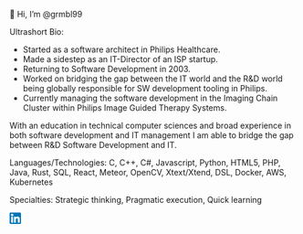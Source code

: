 👋 Hi, I’m @grmbl99

Ultrashort Bio:
- Started as a software architect in Philips Healthcare.
- Made a sidestep as an IT-Director of an ISP startup.
- Returning to Software Development in 2003.
- Worked on bridging the gap between the IT world and the R&D world being globally responsible for SW development tooling in Philips. 
- Currently managing the software development in the Imaging Chain Cluster within Philips Image Guided Therapy Systems.

With an education in technical computer sciences and broad experience in both software development and IT management 
I am able to bridge the gap between R&D Software Development and IT.

Languages/Technologies: C, C++, C#, Javascript, Python, HTML5, PHP, Java, Rust, SQL, React, Meteor, OpenCV, Xtext/Xtend, DSL, Docker, AWS, Kubernetes

Specialties: Strategic thinking, Pragmatic execution, Quick learning

<a href="https://www.linkedin.com/in/daan-van-der-munnik-b51554">
<img src="linkedin.png" width="20" height="20">
</a>

<!---
grmbl99/grmbl99 is a ✨ special ✨ repository because its `README.md` (this file) appears on your GitHub profile.
You can click the Preview link to take a look at your changes.
--->
